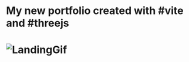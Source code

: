 <h1>My new portfolio created with #vite and #threejs<h1>

![LandingGif](https://github.com/sulimanbadour1/My_new_portfolio/blob/master/landingGif.gif)
